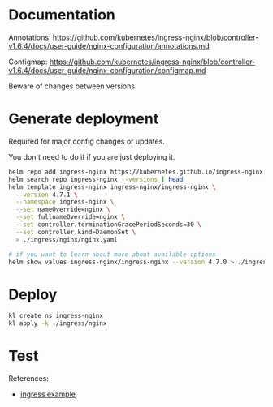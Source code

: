 
# Documentation

Annotations:
https://github.com/kubernetes/ingress-nginx/blob/controller-v1.6.4/docs/user-guide/nginx-configuration/annotations.md

Configmap:
https://github.com/kubernetes/ingress-nginx/blob/controller-v1.6.4/docs/user-guide/nginx-configuration/configmap.md

Beware of changes between versions.

# Generate deployment

Required for major config changes or updates.

You don't need to do it if you are just deploying it.

```bash
helm repo add ingress-nginx https://kubernetes.github.io/ingress-nginx
helm search repo ingress-nginx --versions | head
helm template ingress-nginx ingress-nginx/ingress-nginx \
  --version 4.7.1 \
  --namespace ingress-nginx \
  --set nameOverride=nginx \
  --set fullnameOverride=nginx \
  --set controller.terminationGracePeriodSeconds=30 \
  --set controller.kind=DaemonSet \
  > ./ingress/nginx/nginx.yaml

# if you want to learn about more about available options
helm show values ingress-nginx/ingress-nginx --version 4.7.0 > ./ingress/nginx/default-values.yaml
```

# Deploy

```bash
kl create ns ingress-nginx
kl apply -k ./ingress/nginx
```

# Test

References:
- [ingress example](../../test/ingress/readme.md)
